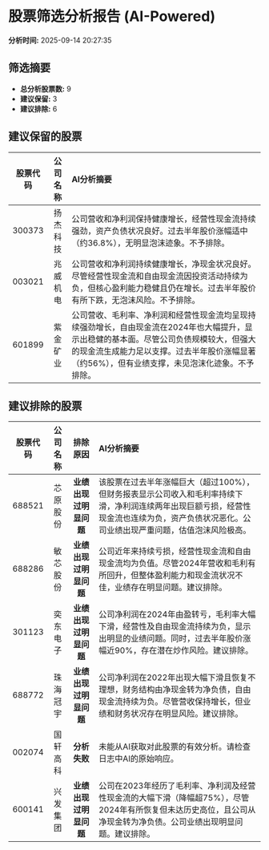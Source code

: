 # 股票筛选分析报告 (AI-Powered)

**分析时间:** 2025-09-14 20:27:35

## 筛选摘要

- **总分析股票数:** 9
- **建议保留:** 3
- **建议排除:** 6

## 建议保留的股票

| 股票代码 | 公司名称 | AI分析摘要 |
|:---:|:---:|:---|
| 300373 | 扬杰科技 | 公司营收和净利润保持健康增长，经营性现金流持续强劲，资产负债状况良好。过去半年股价涨幅适中（约36.8%），无明显泡沫迹象。不予排除。 |
| 003021 | 兆威机电 | 公司营收和净利润持续健康增长，净现金状况良好。尽管经营性现金流和自由现金流因投资活动持续为负，但核心盈利能力稳健且仍在增长。过去半年股价有所下跌，无泡沫风险。不予排除。 |
| 601899 | 紫金矿业 | 公司营收、毛利率、净利润和经营性现金流均呈现持续强劲增长，自由现金流在2024年也大幅提升，显示出稳健的基本面。尽管公司负债规模较大，但强大的现金流生成能力足以支撑。过去半年股价涨幅显著（约56%），但有业绩支撑，未见泡沫化迹象。不予排除。 |

## 建议排除的股票

| 股票代码 | 公司名称 | 排除原因 | AI分析摘要 |
|:---:|:---:|:---:|:---|
| 688521 | 芯原股份 | **业绩出现过明显问题** | 该股票在过去半年涨幅巨大（超过100%），但财务报表显示公司收入和毛利率持续下滑，净利润连续两年出现巨额亏损，经营性现金流也连续为负，资产负债状况恶化。公司业绩出现严重问题，估值泡沫风险极高。 |
| 688286 | 敏芯股份 | **业绩出现过明显问题** | 公司近年来持续亏损，经营性现金流和自由现金流均为负值。尽管2024年营收和毛利有所回升，但整体盈利能力和现金流状况不佳，业绩存在明显问题。建议排除。 |
| 301123 | 奕东电子 | **业绩出现过明显问题** | 公司净利润在2024年由盈转亏，毛利率大幅下滑，经营性及自由现金流持续为负，显示出明显的业绩问题。同时，过去半年股价涨幅近90%，存在潜在炒作风险。建议排除。 |
| 688772 | 珠海冠宇 | **业绩出现过明显问题** | 公司净利润在2022年出现大幅下滑且恢复不理想，财务结构由净现金转为净负债，自由现金流持续为负。尽管营收保持增长，但业绩和财务状况存在明显风险。建议排除。 |
| 002074 | 国轩高科 | **分析失败** | 未能从AI获取对此股票的有效分析。请检查日志中AI的原始响应。 |
| 600141 | 兴发集团 | **业绩出现过明显问题** | 公司在2023年经历了毛利率、净利润及经营性现金流的大幅下滑（降幅超75%），尽管2024年有所恢复但未达历史高位，且公司从净现金转为净负债。公司业绩出现明显问题。建议排除。 |
